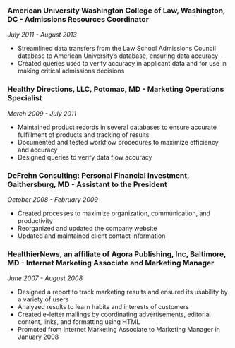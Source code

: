 ### American University Washington College of Law, Washington, DC - Admissions Resources Coordinator

_July 2011 - August 2013_

- Streamlined data transfers from the Law School Admissions Council database to American University’s database, ensuring data accuracy
- Created queries used to verify accuracy in applicant data and for use in making critical admissions decisions

### Healthy Directions, LLC, Potomac, MD - Marketing Operations Specialist

_March 2009 - July 2011_

- Maintained product records in several databases to ensure accurate fulfillment of products and tracking of results
- Documented and tested workflow procedures to maximize efficiency and accuracy
- Designed queries to verify data flow accuracy

### DeFrehn Consulting: Personal Financial Investment, Gaithersburg, MD - Assistant to the President

_October 2008 - February 2009_

- Created processes to maximize organization, communication, and productivity
- Reorganized and updated the company website
- Updated and maintained client contact information

### HealthierNews, an affiliate of Agora Publishing, Inc, Baltimore, MD - Internet Marketing Associate and Marketing Manager

_June 2007 - August 2008_

- Designed a report to track marketing results and ensured its usability by a variety of users
- Analyzed results to learn habits and interests of customers
- Created e-letter mailings by coordinating advertisements, editorial content, links, and formatting using HTML
- Promoted from Internet Marketing Associate to Marketing Manager in January 2008

